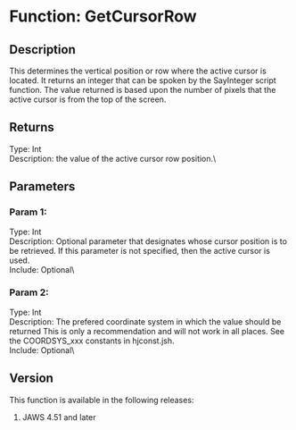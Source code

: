 # Function: GetCursorRow

## Description

This determines the vertical position or row where the active cursor is
located. It returns an integer that can be spoken by the SayInteger
script function. The value returned is based upon the number of pixels
that the active cursor is from the top of the screen.

## Returns

Type: Int\
Description: the value of the active cursor row position.\

## Parameters

### Param 1:

Type: Int\
Description: Optional parameter that designates whose cursor position is
to be retrieved. If this parameter is not specified, then the active
cursor is used.\
Include: Optional\

### Param 2:

Type: Int\
Description: The prefered coordinate system in which the value should be
returned This is only a recommendation and will not work in all places.
See the COORDSYS_xxx constants in hjconst.jsh.\
Include: Optional\

## Version

This function is available in the following releases:

1.  JAWS 4.51 and later
